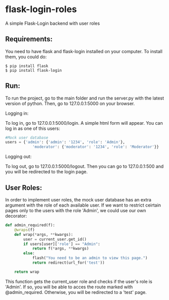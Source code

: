 # flask-login-roles
A simple Flask-Login backend with user roles

## Requirements:

You need to have flask and flask-login installed on your computer. To install them, you could do:

````
$ pip install flask
$ pip install flask-login
````

## Run:

To run the project, go to the main folder and run the server.py with the latest version of python. Then, go to 127.0.0.1:5000 on your browser.

<p>Logging in:</p>

To log in, go to 127.0.0.1:5000/login. A simple html form will appear. You can log in as one of this users:

````python
#Mock user database
users = {'admin': {'admin': '1234', 'role': 'Admin'},
			'moderator': {'moderator': '1234', 'role': 'Moderator'}}
````

<p>Logging out:</p>

To log out, go to 127.0.0.1:5000/logout. Then you can go to 127.0.0.1:500 and you will be redirected to the login page.

## User Roles:

In order to implement user roles, the mock user database has an extra argument with the role of each available user. If we want to restrict ceirtain pages only to the users with the role 'Admin', we could use our own decorator:

````python
def admin_required(f):
	@wraps(f)
	def wrap(*args, **kwargs):
		user = current_user.get_id()
		if users[user]['role'] == "Admin":
			return f(*args, **kwargs)
		else:
			flash("You need to be an admin to view this page.")
			return redirect(url_for('test'))

	return wrap
````

This function gets the current_user role and checks if the user's role is 'Admin'. If so, you will be able to acces the route marked with @admin_required. Otherwise, you will be redirected to a 'test' page.
